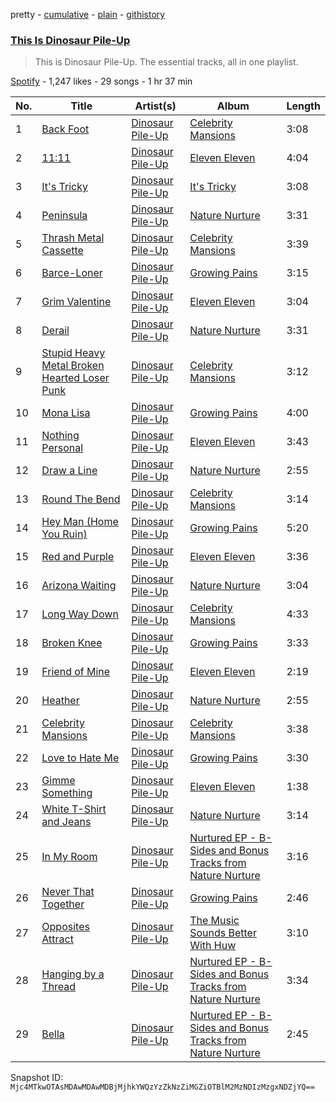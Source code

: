 pretty - [cumulative](/playlists/cumulative/37i9dQZF1DZ06evO2O8FYQ.md) - [plain](/playlists/plain/37i9dQZF1DZ06evO2O8FYQ) - [githistory](https://github.githistory.xyz/mackorone/spotify-playlist-archive/blob/main/playlists/plain/37i9dQZF1DZ06evO2O8FYQ)

### [This Is Dinosaur Pile\-Up](https://open.spotify.com/playlist/37i9dQZF1DZ06evO2O8FYQ)

> This is Dinosaur Pile\-Up\. The essential tracks, all in one playlist.

[Spotify](https://open.spotify.com/user/spotify) - 1,247 likes - 29 songs - 1 hr 37 min

| No. | Title | Artist(s) | Album | Length |
|---|---|---|---|---|
| 1 | [Back Foot](https://open.spotify.com/track/6geuGKb1jKb6TV8sGE5eaC) | [Dinosaur Pile\-Up](https://open.spotify.com/artist/4MQsNhP9u10g1xuxaJBF0S) | [Celebrity Mansions](https://open.spotify.com/album/3sWXuwJFtO7LkD4FPrJSFu) | 3:08 |
| 2 | [11:11](https://open.spotify.com/track/3HtazJXet39mz8SqZwm5NP) | [Dinosaur Pile\-Up](https://open.spotify.com/artist/4MQsNhP9u10g1xuxaJBF0S) | [Eleven Eleven](https://open.spotify.com/album/4ojK5MjWXa8blo3bAyOVbJ) | 4:04 |
| 3 | [It's Tricky](https://open.spotify.com/track/4zbDMXa67MBJ4h7APUeGDj) | [Dinosaur Pile\-Up](https://open.spotify.com/artist/4MQsNhP9u10g1xuxaJBF0S) | [It's Tricky](https://open.spotify.com/album/4gHLIjjsfGiNopeMqxoZMX) | 3:08 |
| 4 | [Peninsula](https://open.spotify.com/track/0xP7KHjAjhW9rHDbT2lFnm) | [Dinosaur Pile\-Up](https://open.spotify.com/artist/4MQsNhP9u10g1xuxaJBF0S) | [Nature Nurture](https://open.spotify.com/album/01DDYdMREqxZO2ZZs1w0zk) | 3:31 |
| 5 | [Thrash Metal Cassette](https://open.spotify.com/track/0RhYWcRxUljBv363WhAbtu) | [Dinosaur Pile\-Up](https://open.spotify.com/artist/4MQsNhP9u10g1xuxaJBF0S) | [Celebrity Mansions](https://open.spotify.com/album/3sWXuwJFtO7LkD4FPrJSFu) | 3:39 |
| 6 | [Barce\-Loner](https://open.spotify.com/track/5JsxX5mxbXvgX8e8R0uH5x) | [Dinosaur Pile\-Up](https://open.spotify.com/artist/4MQsNhP9u10g1xuxaJBF0S) | [Growing Pains](https://open.spotify.com/album/3GUDZsryEmkMvrjYWhwQix) | 3:15 |
| 7 | [Grim Valentine](https://open.spotify.com/track/006Bhk6TqUiVEGQJVQ912y) | [Dinosaur Pile\-Up](https://open.spotify.com/artist/4MQsNhP9u10g1xuxaJBF0S) | [Eleven Eleven](https://open.spotify.com/album/4ojK5MjWXa8blo3bAyOVbJ) | 3:04 |
| 8 | [Derail](https://open.spotify.com/track/48bAOPXsasZVoA96Tihzdo) | [Dinosaur Pile\-Up](https://open.spotify.com/artist/4MQsNhP9u10g1xuxaJBF0S) | [Nature Nurture](https://open.spotify.com/album/01DDYdMREqxZO2ZZs1w0zk) | 3:31 |
| 9 | [Stupid Heavy Metal Broken Hearted Loser Punk](https://open.spotify.com/track/0GqdnBuiNOIqMd8R4RDWEx) | [Dinosaur Pile\-Up](https://open.spotify.com/artist/4MQsNhP9u10g1xuxaJBF0S) | [Celebrity Mansions](https://open.spotify.com/album/3sWXuwJFtO7LkD4FPrJSFu) | 3:12 |
| 10 | [Mona Lisa](https://open.spotify.com/track/6mVOKsjpRcm7QfFvugK4WZ) | [Dinosaur Pile\-Up](https://open.spotify.com/artist/4MQsNhP9u10g1xuxaJBF0S) | [Growing Pains](https://open.spotify.com/album/3GUDZsryEmkMvrjYWhwQix) | 4:00 |
| 11 | [Nothing Personal](https://open.spotify.com/track/3lEEVEb1aJMwa9BKzPttAU) | [Dinosaur Pile\-Up](https://open.spotify.com/artist/4MQsNhP9u10g1xuxaJBF0S) | [Eleven Eleven](https://open.spotify.com/album/4ojK5MjWXa8blo3bAyOVbJ) | 3:43 |
| 12 | [Draw a Line](https://open.spotify.com/track/6xdVonW6VUcQsqsQrr5voE) | [Dinosaur Pile\-Up](https://open.spotify.com/artist/4MQsNhP9u10g1xuxaJBF0S) | [Nature Nurture](https://open.spotify.com/album/01DDYdMREqxZO2ZZs1w0zk) | 2:55 |
| 13 | [Round The Bend](https://open.spotify.com/track/3pYEOC4YluYylx12kstL5L) | [Dinosaur Pile\-Up](https://open.spotify.com/artist/4MQsNhP9u10g1xuxaJBF0S) | [Celebrity Mansions](https://open.spotify.com/album/3sWXuwJFtO7LkD4FPrJSFu) | 3:14 |
| 14 | [Hey Man \(Home You Ruin\)](https://open.spotify.com/track/6GFqj7vEpTwcCG3LqRwjN7) | [Dinosaur Pile\-Up](https://open.spotify.com/artist/4MQsNhP9u10g1xuxaJBF0S) | [Growing Pains](https://open.spotify.com/album/3GUDZsryEmkMvrjYWhwQix) | 5:20 |
| 15 | [Red and Purple](https://open.spotify.com/track/6SRJtgmyjyQ5ro0LpHaPw1) | [Dinosaur Pile\-Up](https://open.spotify.com/artist/4MQsNhP9u10g1xuxaJBF0S) | [Eleven Eleven](https://open.spotify.com/album/4ojK5MjWXa8blo3bAyOVbJ) | 3:36 |
| 16 | [Arizona Waiting](https://open.spotify.com/track/2fAILrDcZY2MGkduWxXuok) | [Dinosaur Pile\-Up](https://open.spotify.com/artist/4MQsNhP9u10g1xuxaJBF0S) | [Nature Nurture](https://open.spotify.com/album/01DDYdMREqxZO2ZZs1w0zk) | 3:04 |
| 17 | [Long Way Down](https://open.spotify.com/track/0brsE4TsZc6yyj9BVnrYpm) | [Dinosaur Pile\-Up](https://open.spotify.com/artist/4MQsNhP9u10g1xuxaJBF0S) | [Celebrity Mansions](https://open.spotify.com/album/3sWXuwJFtO7LkD4FPrJSFu) | 4:33 |
| 18 | [Broken Knee](https://open.spotify.com/track/75vR9yvIpqKdQv5CneGDP0) | [Dinosaur Pile\-Up](https://open.spotify.com/artist/4MQsNhP9u10g1xuxaJBF0S) | [Growing Pains](https://open.spotify.com/album/3GUDZsryEmkMvrjYWhwQix) | 3:33 |
| 19 | [Friend of Mine](https://open.spotify.com/track/7MymHLfjUkw9udMaMjqSOp) | [Dinosaur Pile\-Up](https://open.spotify.com/artist/4MQsNhP9u10g1xuxaJBF0S) | [Eleven Eleven](https://open.spotify.com/album/4ojK5MjWXa8blo3bAyOVbJ) | 2:19 |
| 20 | [Heather](https://open.spotify.com/track/2X2WIIVRYQqeOkczFUzP92) | [Dinosaur Pile\-Up](https://open.spotify.com/artist/4MQsNhP9u10g1xuxaJBF0S) | [Nature Nurture](https://open.spotify.com/album/01DDYdMREqxZO2ZZs1w0zk) | 2:55 |
| 21 | [Celebrity Mansions](https://open.spotify.com/track/2cGYrleMCxBKTYbsiGXF56) | [Dinosaur Pile\-Up](https://open.spotify.com/artist/4MQsNhP9u10g1xuxaJBF0S) | [Celebrity Mansions](https://open.spotify.com/album/3sWXuwJFtO7LkD4FPrJSFu) | 3:38 |
| 22 | [Love to Hate Me](https://open.spotify.com/track/0glicUGi6G8zIJxXQ0sLFJ) | [Dinosaur Pile\-Up](https://open.spotify.com/artist/4MQsNhP9u10g1xuxaJBF0S) | [Growing Pains](https://open.spotify.com/album/3GUDZsryEmkMvrjYWhwQix) | 3:30 |
| 23 | [Gimme Something](https://open.spotify.com/track/0SEXpfW8WE1GlJBoRYaM37) | [Dinosaur Pile\-Up](https://open.spotify.com/artist/4MQsNhP9u10g1xuxaJBF0S) | [Eleven Eleven](https://open.spotify.com/album/4ojK5MjWXa8blo3bAyOVbJ) | 1:38 |
| 24 | [White T\-Shirt and Jeans](https://open.spotify.com/track/6DqehBSiRdtI3qvEeAcUk3) | [Dinosaur Pile\-Up](https://open.spotify.com/artist/4MQsNhP9u10g1xuxaJBF0S) | [Nature Nurture](https://open.spotify.com/album/01DDYdMREqxZO2ZZs1w0zk) | 3:14 |
| 25 | [In My Room](https://open.spotify.com/track/1ax2C3KOkZSbmvHJMJrEPh) | [Dinosaur Pile\-Up](https://open.spotify.com/artist/4MQsNhP9u10g1xuxaJBF0S) | [Nurtured EP \- B\-Sides and Bonus Tracks from Nature Nurture](https://open.spotify.com/album/582YI5j1QSyYKquXe641zi) | 3:16 |
| 26 | [Never That Together](https://open.spotify.com/track/76gUncyZyZY47TMtyLByv3) | [Dinosaur Pile\-Up](https://open.spotify.com/artist/4MQsNhP9u10g1xuxaJBF0S) | [Growing Pains](https://open.spotify.com/album/3GUDZsryEmkMvrjYWhwQix) | 2:46 |
| 27 | [Opposites Attract](https://open.spotify.com/track/3JWFXdyx7SnfKJDFXBsEmp) | [Dinosaur Pile\-Up](https://open.spotify.com/artist/4MQsNhP9u10g1xuxaJBF0S) | [The Music Sounds Better With Huw](https://open.spotify.com/album/4qqFPGX26bRA4TPlbVAjGW) | 3:10 |
| 28 | [Hanging by a Thread](https://open.spotify.com/track/7B2ZyQ9zyrosGaDcaQ7wLB) | [Dinosaur Pile\-Up](https://open.spotify.com/artist/4MQsNhP9u10g1xuxaJBF0S) | [Nurtured EP \- B\-Sides and Bonus Tracks from Nature Nurture](https://open.spotify.com/album/582YI5j1QSyYKquXe641zi) | 3:34 |
| 29 | [Bella](https://open.spotify.com/track/70XGnbj2KKcAaTEwZRqzYR) | [Dinosaur Pile\-Up](https://open.spotify.com/artist/4MQsNhP9u10g1xuxaJBF0S) | [Nurtured EP \- B\-Sides and Bonus Tracks from Nature Nurture](https://open.spotify.com/album/582YI5j1QSyYKquXe641zi) | 2:45 |

Snapshot ID: `Mjc4MTkwOTAsMDAwMDAwMDBjMjhkYWQzYzZkNzZiMGZiOTBlM2MzNDIzMzgxNDZjYQ==`
